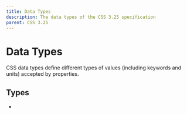 ```yaml
---
title: Data Types
description: The data types of the CSS 3.25 specification
parent: CSS 3.25
---
```

# Data Types

CSS data types define different types of values (including keywords and units) accepted by properties.

## Types

- [<size>](size.md)
